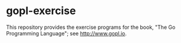 # gopl-exercise

This repository provides the exercise programs for the book, "The Go Programming Language"; see http://www.gopl.io.

